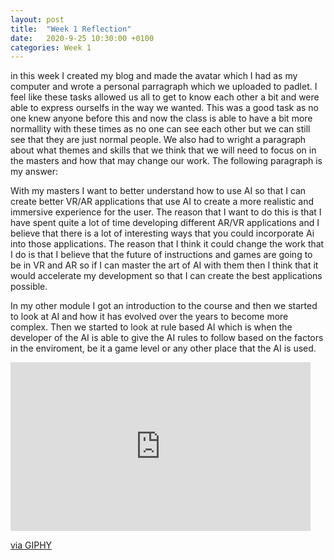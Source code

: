 ```yaml
---
layout: post
title:  "Week 1 Reflection"
date:   2020-9-25 10:30:00 +0100
categories: Week 1
---
```

in this week I created my blog and made the avatar which I had as my computer and wrote a personal parragraph which we uploaded to padlet. I feel like these tasks allowed us all to get to know each other a bit and were able to express ourselfs in the way we wanted. This was a good task as no one knew anyone before this and now the class is able to have a bit more normallity with these times as no one can see each other but we can still see that they are just normal people. We also had to wright a paragraph about what themes and skills that we think that we will need to focus on in the masters and how that may change our work. The following paragraph is my answer:

With my masters I want to better understand how to use AI so that I can create better VR/AR applications that use AI to create a more realistic and immersive experience for the user. The reason that I want to do this is that I have spent quite a lot of time developing different AR/VR applications and I believe that there is a lot of interesting ways that you could incorporate Ai into those applications. The reason that I think it could change the work that I do is that I believe that the future of instructions and games are going to be in VR and AR so if I can master the art of AI with them then I think that it would accelerate my development so that I can create the best applications possible.


In my other module I got an introduction to the course and then we started to look at AI and how it has evolved over the years to become more complex. Then we started to look at rule based AI which is when the developer of the AI is able to give the AI rules to follow based on the factors in the enviroment, be it a game level or any other place that the AI is used.


<iframe src="https://giphy.com/embed/RM5ntK7mRv0nmgKcRP" width="480" height="270" frameBorder="0" class="giphy-embed" allowFullScreen></iframe><p><a href="https://giphy.com/gifs/RM5ntK7mRv0nmgKcRP">via GIPHY</a></p>

